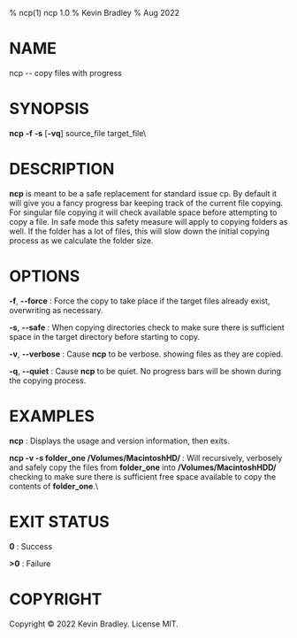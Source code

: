 % ncp(1) ncp 1.0
% Kevin Bradley
% Aug  2022

# NAME

ncp -- copy files with progress

# SYNOPSIS
**ncp** **-f** **-s** [**-vq**] source_file target_file\

# DESCRIPTION

**ncp** is meant to be a safe replacement for standard issue cp. By default it will give you a fancy progress bar keeping track of the current file copying. For singular file copying it will check available space before attempting to copy a file. In safe mode this safety measure will apply to copying folders as well. If the folder has a lot of files, this will slow down the initial copying process as we calculate the folder size. 

# OPTIONS

**-f**, **--force**
: Force the copy to take place if the target files already exist, overwriting as necessary.

**-s**, **--safe**
: When copying directories check to make sure there is sufficient space in the target directory before starting to copy.

**-v**, **--verbose**
: Cause **ncp** to be verbose. showing files as they are copied.

**-q**, **--quiet**
: Cause **ncp** to be quiet. No progress bars will be shown during the copying process.

# EXAMPLES
**ncp**
: Displays the usage and version information, then exits.

**ncp -v -s folder_one /Volumes/MacintoshHD/**
: Will recursively, verbosely and safely copy the files from **folder_one** into **/Volumes/MacintoshHDD/** checking to make sure there is sufficient free space available to copy the contents of **folder_one**.\

# EXIT STATUS
**0**
: Success

**>0**
: Failure

# COPYRIGHT

Copyright © 2022 Kevin Bradley. License MIT.
